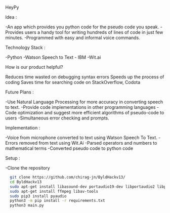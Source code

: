 HeyPy

Idea :

-An app which provides you python code for the pseudo code you speak.
-Provides users a handy tool for writing hundreds of lines of code in just few minutes.
-Programmed with easy and informal voice commands.

Technology Stack :

-Python 
-Watson Speech to Text - IBM
-Wit.ai

How is our product helpful?

Reduces time wasted on debugging syntax errors
Speeds up the process of coding
Saves time for searching code on StackOverflow, Codota

Future Plans :

-Use Natural Language Processing for more accuracy in converting speech to text.
-Provide code implementations in other programming languages
-Code optimization and suggest more efficient algorithms of pseudo-code to users
-Simultaneous error checking and prompts.

Implementation :

-Voice from microphone converted to text using Watson Speech To Text.
-Errors removed from text using Wit.Ai
-Parsed operators and numbers to mathematical terms 
-Converted pseudo code to python code

Setup :

-Clone the repository 
```bash
  git clone https://github.com/chirag-jn/ByldHackv13/
  cd ByldHackv13
  sudo apt-get install libasound-dev portaudio19-dev libportaudio2 libportaudiocpp0
  sudo apt-get install ffmpeg libav-tools
  sudo pip3 install pyaudio
  python3 -m pip install -r requirements.txt
  python3 main.py
```


